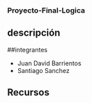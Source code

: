 ### Proyecto-Final-Logica

## descripción

##integrantes
- Juan David Barrientos
- Santiago Sanchez

## Recursos
